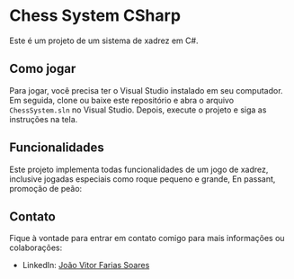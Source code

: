 
# Chess System CSharp

Este é um projeto de um sistema de xadrez em C#.

## Como jogar

Para jogar, você precisa ter o Visual Studio instalado em seu computador. Em seguida, clone ou baixe este repositório e abra o arquivo `ChessSystem.sln` no Visual Studio. Depois, execute o projeto e siga as instruções na tela.

## Funcionalidades

Este projeto implementa todas funcionalidades de um jogo de xadrez, inclusive jogadas especiais como roque pequeno e grande, En passant, promoção de peão:

## Contato

Fique à vontade para entrar em contato comigo para mais informações ou colaborações:

- LinkedIn: [João Vitor Farias Soares](https://www.linkedin.com/in/jo%C3%A3o-vitor-farias-soares-216870238/)
